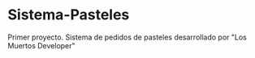 # Sistema-Pasteles
Primer proyecto. Sistema de pedidos de pasteles desarrollado por "Los Muertos Developer"
